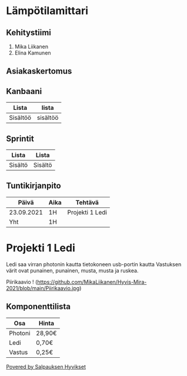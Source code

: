 # Lämpötilamittari

## Kehitystiimi
1. Mika Liikanen
2. Elina Kamunen

## Asiakaskertomus


## Kanbaani
Lista      | lista
-----------|-----------
Sisältöö   | sisältöö


## Sprintit
Lista     | Lista
----------|--------
Sisältö   | Sisältö


## Tuntikirjanpito
Päivä | Aika | Tehtävä
------|------|-------
23.09.2021    |  1H  |   Projekti 1 Ledi
Yht | 1H


# Projekti 1 Ledi
Ledi saa virran photonin kautta tietokoneen usb-portin kautta
Vastuksen värit ovat punainen, punainen, musta, musta ja ruskea.

Piirikaavio
! (https://github.com/MikaLiikanen/Hyvis-Mira-2021/blob/main/Piirikaavio.jpg)  



## Komponenttilista
Osa      | Hinta
----------|--------
Photoni   | 28,90€
Ledi      | 0,70€
Vastus    | 0,25€



[Povered by Salpauksen Hyvikset ](https://www.salpaus.fi/)
